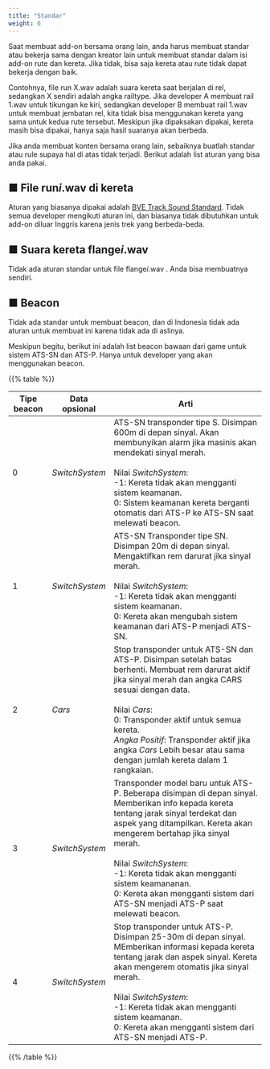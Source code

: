 ```yaml
---
title: "Standar"
weight: 6
---
```


Saat membuat add-on bersama orang lain, anda harus membuat standar atau bekerja sama dengan kreator lain untuk membuat standar dalam isi add-on rute dan kereta. Jika tidak, bisa saja kereta atau rute tidak dapat bekerja dengan baik.

Contohnya, file run X.wav adalah suara kereta saat berjalan di rel, sedangkan X sendiri adalah angka railtype. Jika developer A membuat rail 1.wav untuk tikungan ke kiri, sedangkan developer B membuat rail 1.wav untuk membuat jembatan rel, kita tidak bisa menggunakan kereta yang sama untuk kedua rute tersebut. Meskipun jika dipaksakan dipakai, kereta masih bisa dipakai, hanya saja hasil suaranya akan berbeda.

Jika anda membuat konten bersama orang lain, sebaiknya buatlah standar atau rule supaya hal di atas tidak terjadi. Berikut adalah list aturan yang bisa anda pakai.

## ■ File run*i*.wav di kereta

Aturan yang biasanya dipakai adalah [BVE Track Sound Standard](http://www.railsimroutes.net/bvetss/index.php). Tidak semua developer mengikuti aturan ini, dan biasanya tidak dibutuhkan untuk add-on diluar Inggris karena jenis trek yang berbeda-beda.

## ■ Suara kereta flange*i*.wav

Tidak ada aturan standar untuk file flange*i*.wav . Anda bisa membuatnya sendiri.

## ■ Beacon

Tidak ada standar untuk membuat beacon, dan di Indonesia tidak ada aturan untuk membuat ini karena tidak ada di aslinya.

Meskipun begitu, berikut ini adalah list beacon bawaan dari game untuk sistem ATS-SN dan ATS-P. Hanya untuk developer yang akan menggunakan beacon.

{{% table %}}

| Tipe beacon | Data opsional  | Arti                                                      |
| ----------- | -------------- | ------------------------------------------------------------ |
| 0           | *SwitchSystem* | ATS-SN transponder tipe S. Disimpan 600m di depan sinyal. Akan membunyikan alarm jika masinis akan mendekati sinyal merah.<br /><br />Nilai *SwitchSystem*:<br />-1: Kereta tidak akan mengganti sistem keamanan.<br />0: Sistem keamanan kereta berganti otomatis dari ATS-P ke ATS-SN saat melewati beacon. |
| 1           | *SwitchSystem* | ATS-SN Transponder tipe SN. Disimpan 20m di depan sinyal. Mengaktifkan rem darurat jika sinyal merah.<br /><br />Nilai *SwitchSystem*:<br />-1: Kereta tidak akan mengganti sistem keamanan.<br />0: Kereta akan mengubah sistem keamanan dari ATS-P menjadi ATS-SN. |
| 2           | *Cars*         | Stop transponder untuk ATS-SN dan ATS-P. Disimpan setelah batas berhenti. Membuat rem darurat aktif jika sinyal merah dan angka CARS sesuai dengan data.<br /><br />Nilai *Cars*:<br />0: Transponder aktif untuk semua kereta.<br />*Angka Positif*: Transponder aktif jika angka *Cars* Lebih besar atau sama dengan jumlah kereta dalam 1 rangkaian. |
| 3           | *SwitchSystem* | Transponder model baru untuk ATS-P. Beberapa disimpan di depan sinyal. Memberikan info kepada kereta tentang jarak sinyal terdekat dan aspek yang ditampilkan. Kereta akan mengerem bertahap jika sinyal merah.<br /><br />Nilai *SwitchSystem*:<br />-1: Kereta tidak akan mengganti sistem keamananan.<br />0: Kereta akan mengganti sistem dari ATS-SN menjadi ATS-P saat melewati beacon. |
| 4           | *SwitchSystem* | Stop transponder untuk ATS-P. Disimpan 25-30m di depan sinyal. MEmberikan informasi kepada kereta tentang jarak dan aspek sinyal. Kereta akan mengerem otomatis jika sinyal merah.<br /><br />Nilai *SwitchSystem*:<br />-1: Kereta tidak akan mengganti sistem keamanan.<br />0: Kereta akan mengganti sistem dari ATS-SN menjadi ATS-P. |

{{% /table %}}